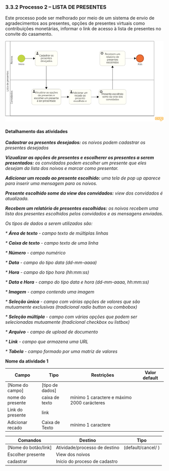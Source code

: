 ### 3.3.2 Processo 2 – LISTA DE PRESENTES

Este processo pode ser melhorado por meio de um sistema de envio de agradecimentos aos presentes, opções de presentes virtuais como contribuições monetárias, informar o link de acesso à lista de presentes no convite do casamento.

![Modelagem do processo 2](<Lista de presentes Diagrama.png>)

#### Detalhamento das atividades

_**Cadastrar os presentes desejados:** os noivos podem cadastrar os presentes desejados_

_**Vizualizar as opções de presentes e escolherer os presentes a serem presentados:** os convidados podem escolher um presente que eles desejam da lista dos noivos e marcar como presentar._

_**Adicionar um recado ao presente escolhido:** uma tela de pop up aparece para inserir uma mensagem para os noivos._

_**Presente escolhido some da view dos convidados:** view dos convidados é atualizada._

_**Recebem um relatório de presentes escolhidos:** os noivos recebem uma lista dos presentes escolhidos pelos convidados e as mensagens enviadas._

_Os tipos de dados a serem utilizados são:_

_* **Área de texto** - campo texto de múltiplas linhas_

_* **Caixa de texto** - campo texto de uma linha_

_* **Número** - campo numérico_

_* **Data** - campo do tipo data (dd-mm-aaaa)_

_* **Hora** - campo do tipo hora (hh:mm:ss)_

_* **Data e Hora** - campo do tipo data e hora (dd-mm-aaaa, hh:mm:ss)_

_* **Imagem** - campo contendo uma imagem_

_* **Seleção única** - campo com várias opções de valores que são mutuamente exclusivas (tradicional radio button ou combobox)_

_* **Seleção múltipla** - campo com várias opções que podem ser selecionadas mutuamente (tradicional checkbox ou listbox)_

_* **Arquivo** - campo de upload de documento_

_* **Link** - campo que armazena uma URL_

_* **Tabela** - campo formado por uma matriz de valores_

**Nome da atividade 1**

| **Campo**       | **Tipo**         | **Restrições** | **Valor default** |
| ---             | ---              | ---            | ---               |
| [Nome do campo] | [tipo de dados]  |                |                   |
| nome do presente   |caixa de texto   |  mínimo 1 caractere e máximo 2000 carácteres            |                   |
| Link do presente           | link   |  |                |
| Adicionar recado          | Caixa de Texto   | mínimo 1 caractere |           |

| **Comandos**         |  **Destino**                   | **Tipo** |
| ---                  | ---                            | ---               |
| [Nome do botão/link] | Atividade/processo de destino  | (default/cancel/  ) |
| Escolher presente             | View dos noivos             |           |
| cadastrar            | Início do proceso de cadastro  |                   |


